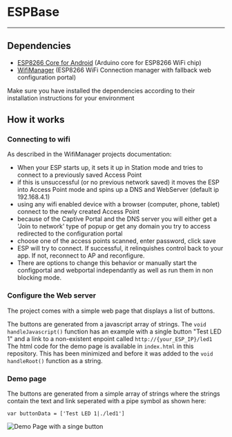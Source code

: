 # ESPBase
---

## Dependencies
- [ESP8266 Core for Android](https://github.com/esp8266/Arduino) (Arduino core for ESP8266 WiFi chip)
- [WifiManager](https://github.com/tzapu/WiFiManager) (ESP8266 WiFi Connection manager with fallback web configuration portal)

Make sure you have installed the dependencies according to their installation instructions for your environment


## How it works

### Connecting to wifi
As described in the WifiManager projects documentation:

- When your ESP starts up, it sets it up in Station mode and tries to connect to a previously saved Access Point
- if this is unsuccessful (or no previous network saved) it moves the ESP into Access Point mode and spins up a DNS and WebServer (default ip 192.168.4.1)
- using any wifi enabled device with a browser (computer, phone, tablet) connect to the newly created Access Point
- because of the Captive Portal and the DNS server you will either get a 'Join to network' type of popup or get any domain you try to access redirected to the configuration portal
- choose one of the access points scanned, enter password, click save
- ESP will try to connect. If successful, it relinquishes control back to your app. If not, reconnect to AP and reconfigure.
- There are options to change this behavior or manually start the configportal and webportal independantly as well as run them in non blocking mode.


### Configure the Web server
The project comes with a simple web page that displays a list of buttons.

The buttons are generated from a javascript array of strings.
The `void handleJavascript()` function has an example with a single button "Test LED 1" and a link to a non-existent enpoint called `http://{your_ESP_IP}/led1`
The html code for the demo page is available in `index.html` in this repository.
This has been minimized and before it was added to the `void handleRoot()` function as a string.

### Demo page
The buttons are generated from a simple array of strings where the strings contain the text and link seperated with a pipe symbol as shown here:
```
var buttonData = ['Test LED 1|./led1']
``` 

![Demo Page with a singe button](https://i.imgur.com/Unsgcz8.png)